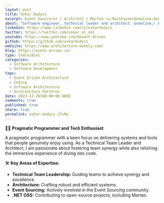 ```yaml
---
layout: post
title: Oskar Dudycz
excerpt: Event Sourcerer / Architect / Marten co-Maintainer&newline;&newline;Talks about &hash;codinglife, &hash;engineering, &hash;eventsourcing, &hash;softwarearchitecture, and &hash;eventdrivenarchitecture
about: "Software engineer, technical leader and architect. &newline;✍️ Blogger at [Event-Driven.io](https&colon;//event-driven.io/) &newline;👨‍💻 OSS contributor &newline;🐉 Developer Advocate at Event Store.&newline;"
linkedin: https://www.linkedin.com/in/oskardudycz
twitter: https://twitter.com/oskar_at_net
youtube: https://www.youtube.com/@event-driven
github: https://github.com/oskardudycz
website: https://www.architecture-weekly.com/
blog: https://event-driven.io/
type: Individual
categories:
  - Software Architecture
  - Software Development
tags:
  - Event Driven Architecture
  - Coding
  - Software Architecture
  - Architecture Patterns
date: 2023-12-26T00:00:00.000Z
comments: true
published: true
share: true
permalink: oskar-dudycz-37vNy
---
```

👨‍💻 **Pragmatic Programmer and Tech Enthusiast**

A pragmatic programmer with a keen focus on delivering systems and tools that people genuinely enjoy using. As a Technical Team Leader and Architect, I am passionate about fostering team synergy while also relishing the immersive experience of diving into code.

🛠️ **Key Areas of Expertise:**
- **Technical Team Leadership:** Guiding teams to achieve synergy and excellence.
- **Architecture:** Crafting robust and efficient systems.
- **Event Sourcing:** Actively involved in the Event Sourcing community.
- **.NET OSS:** Contributing to open-source projects, including Marten.

